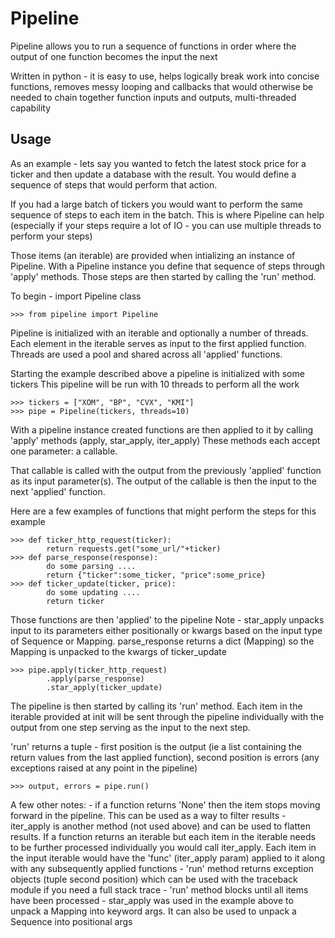 # Pipeline

Pipeline allows you to run a sequence of functions in order
where the output of one function becomes the input the next

Written in python - it is easy to use, helps logically break work into
concise functions, removes messy looping and callbacks that would otherwise 
be needed to chain together function inputs and outputs, multi-threaded capability


## Usage

As an example - lets say you wanted to fetch the latest stock price for a ticker
and then update a database with the result. You would define a sequence of steps
that would perform that action.

If you had a large batch of tickers you would want to perform the same sequence of steps
to each item in the batch. This is where Pipeline can help (especially if your steps
require a lot of IO - you can use multiple threads to perform your steps)

Those items (an iterable) are provided when intializing an instance of Pipeline. With
a Pipeline instance you define that sequence of steps through 'apply' methods.
Those steps are then started by calling the 'run' method.


To begin - import Pipeline class

```pycon
>>> from pipeline import Pipeline
```

Pipeline is initialized with an iterable and optionally a number of threads.
Each element in the iterable serves as input to the first applied function.
Threads are used a pool and shared across all 'applied' functions.

Starting the example described above a pipeline is initialized with some tickers
This pipeline will be run with 10 threads to perform all the work

```pycon
>>> tickers = ["XOM", "BP", "CVX", "KMI"]
>>> pipe = Pipeline(tickers, threads=10)
```

With a pipeline instance created functions are then applied to it by calling 'apply' methods (apply, star_apply, iter_apply)
These methods each accept one parameter: a callable. 

That callable is called with the output from the previously 'applied' function as its input parameter(s). 
The output of the callable is then the input to the next 'applied' function.

Here are a few examples of functions that might perform the steps for this example

```pycon
>>> def ticker_http_request(ticker):
		return requests.get("some_url/"+ticker)
>>> def parse_response(response):
		do some parsing ....
		return {"ticker":some_ticker, "price":some_price}
>>> def ticker_update(ticker, price):
		do some updating ....
		return ticker
```

Those functions are then 'applied' to the pipeline
Note - star_apply unpacks input to its parameters either positionally or kwargs
based on the input type of Sequence or Mapping. parse_response returns a dict (Mapping) so the 
Mapping is unpacked to the kwargs of ticker_update

```pycon
>>> pipe.apply(ticker_http_request)
		.apply(parse_response)
		.star_apply(ticker_update)
```

The pipeline is then started by calling its 'run' method. Each item in the iterable provided
at init will be sent through the pipeline individually with the output from one step
serving as the input to the next step.

'run' returns a tuple - first position is the output (ie a list containing the return values
from the last applied function), second position is errors (any exceptions raised at any point
in the pipeline)

```pycon
>>> output, errors = pipe.run()
```

A few other notes:
	- if a function returns 'None' then the item stops moving forward in the pipeline.
		This can be used as a way to filter results
	- iter_apply is another method (not used above) and can be used to flatten results.
		If a function returns an iterable but each item in the iterable needs to be
		further processed individually you would call iter_apply. Each item in the input iterable
		would have the 'func' (iter_apply param) applied to it along with any subsequently applied functions
	- 'run' method returns exception objects (tuple second position) which can be used with the traceback module if you
		need a full stack trace
	- 'run' method blocks until all items have been processed
	- star_apply was used in the example above to unpack a Mapping into keyword args. It can also be used
		to unpack a Sequence into positional args

